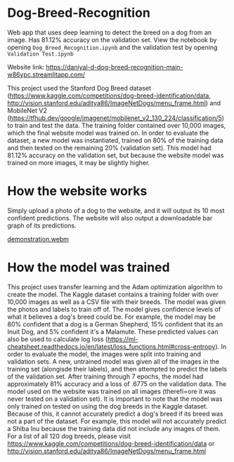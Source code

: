 # Dog-Breed-Recognition
Web app that uses deep learning to detect the breed on a dog from an image. Has 81.12% accuracy on the validation set. View the notebook by opening `Dog_Breed_Recognition.ipynb` and the validation test by opening `Validation Test.ipynb`

Website link: https://daniyal-d-dog-breed-recognition-main-w86ypc.streamlitapp.com/

This project used the Stanford Dog Breed dataset (https://www.kaggle.com/competitions/dog-breed-identification/data, http://vision.stanford.edu/aditya86/ImageNetDogs/menu_frame.html) 
and MobileNet V2 (https://tfhub.dev/google/imagenet/mobilenet_v2_130_224/classification/5) to train and test the data. The training folder contained over 10,000 images, which the final website model was trained on. In order to evaluate the dataset, a new model was instantiated, trained on 80% of the training data and then tested on the remaining 20% (validation set). This model had 81.12% accuracy on the validation set, but because the website model was trained on more images, it may be slightly higher.

# How the website works
Simply upload a photo of a dog to the website, and it will output its 10 most confident predictions. The website will also output a downloadable bar graph of its predictions.

[demonstration.webm](https://user-images.githubusercontent.com/31736868/180587221-9134f6da-d63b-4328-9c7c-aca8dd7998f5.webm)


# How the model was trained
This project uses transfer learning and the Adam optimization algorithm to create the model. The Kaggle dataset contains a training folder with over 10,000 images as well as a CSV file with their breeds. The model was given the photos and labels to train off of. The model gives confidence levels of what it believes a dog's breed could be. For example, the model may be 80% confident that a dog is a German Shepherd, 15% confident that its an Inuit Dog, and 5% confident it's a Malamute. These predicted values can also be used to calculate log loss (https://ml-cheatsheet.readthedocs.io/en/latest/loss_functions.html#cross-entropy). In order to evaluate the model, the images were split into training and validation sets. A new, untrained model was given all of the images in the training set (alongisde their labels), and then attempted to predict the labels of the validation set. After training through 7 epochs, the model had approximately 81% accuracy and a loss of .6775 on the validation data. The model used on the website was trained on all images (therefi=ore it was never tested on a validation set). It is important to note that the model was only trained on tested on using the dog breeds in the Kaggle dataset. Because of this, it cannot accurately predict a dog's breed if its breed was not a part of the dataset. For example, this model will not accurately predict a Shiba Inu because the training data did not include any images of them. For a list of all 120 dog breeds, please visit https://www.kaggle.com/competitions/dog-breed-identification/data or http://vision.stanford.edu/aditya86/ImageNetDogs/menu_frame.html
